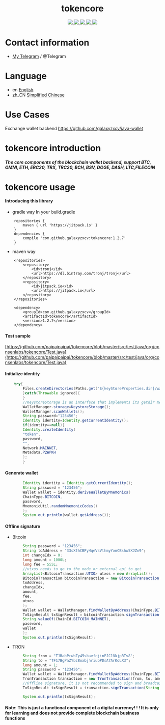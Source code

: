 <h1 align="center">
  tokencore
</h1>
<p align="center">

  <a href="https://travis-ci.com/galaxyzxcv/tokencore">
    <img src="https://travis-ci.com/galaxyzxcv/tokencore.svg?branch=master">
  </a>

  <a href="https://github.com/galaxyzxcv/tokencore/issues">
    <img src="https://img.shields.io/github/issues/galaxyzxcv/tokencore.svg">
  </a>

  <a href="https://github.com/galaxyzxcv/tokencore/pulls">
    <img src="https://img.shields.io/github/issues-pr/galaxyzxcv/tokencore.svg">
  </a>

  <a href="https://github.com/galaxyzxcv/tokencore/graphs/contributors">
    <img src="https://img.shields.io/github/contributors/galaxyzxcv/tokencore.svg">
  </a>

  <a href="LICENSE">
    <img src="https://img.shields.io/github/license/galaxyzxcv/tokencore.svg">
  </a>

</p>

# Contact information

- [My Telegram](https://t.me/xzadcx) / @Telegram

# Language

- en [English](README_en.md)
- zh_CN [Simplified Chinese](README.md)

# Use Cases

Exchange wallet backend https://github.com/galaxyzxcv/java-wallet

# tokencore introduction

##### The core components of the blockchain wallet backend, support BTC, OMNI, ETH, ERC20, TRX, TRC20, BCH, BSV, DOGE, DASH, LTC,FILECOIN

# tokencore usage

#### Introducing this library

- gradle way In your build.gradle

```
    repositories {
        maven { url 'https://jitpack.io' }
    }
    dependencies {
        compile 'com.github.galaxyzxcv:tokencore:1.2.7'
    }
```

- maven way

```
	<repositories>
		<repository>
		    <id>tronj</id>
		    <url>https://dl.bintray.com/tronj/tronj</url>
		</repository>
		<repository>
		    <id>jitpack.io</id>
		    <url>https://jitpack.io</url>
		</repository>
	</repositories>
	
	<dependency>
	    <groupId>com.github.galaxyzxcv</groupId>
	    <artifactId>tokencore</artifactId>
	    <version>1.2.7</version>
	</dependency>
```

#### Test sample

[https://github.com/paipaipaipai/tokencore/blob/master/src/test/java/org/consenlabs/tokencore/Test.java](https://github.com/paipaipaipai/tokencore/blob/master/src/test/java/org/consenlabs/tokencore/Test.java)

#### Initialize identity

```java
    try{
        Files.createDirectories(Paths.get("${keyStoreProperties.dir}/wallets"))
        }catch(Throwable ignored){
        }
        //KeystoreStorage is an interface that implements its getdir method
        WalletManager.storage=KeystoreStorage();
        WalletManager.scanWallets();
        String password="123456";
        Identity identity=Identity.getCurrentIdentity();
        if(identity==null){
        Identity.createIdentity(
        "token",
        password,
        "",
        Network.MAINNET,
        Metadata.P2WPKH
        );
        }
```

#### Generate wallet

```java
        Identity identity = Identity.getCurrentIdentity();
        String password = "123456";
        Wallet wallet = identity.deriveWalletByMnemonics(
        ChainType.BITCOIN,
        password,
        MnemonicUtil.randomMnemonicCodes()
        );
        System.out.println(wallet.getAddress());

```

#### Offline signature

- Bitcoin

```java
        String password = "123456";
        String toAddress = "33sXfhCBPyHqeVsVthmyYonCBshw5XJZn9";
        int changeIdx = 0;
        long amount = 1000L;
        long fee = 555L;
        //utxos needs to go to the node or external api to get
        ArrayList<BitcoinTransaction.UTXO> utxos = new ArrayList();
        BitcoinTransaction bitcoinTransaction = new BitcoinTransaction(
        toAddress,
        changeIdx,
        amount,
        fee,
        utxos
        );
        Wallet wallet = WalletManager.findWalletByAddress(ChainType.BITCOIN, "33sXfhCBPyHqeVsVthmyYonCBshw5XJZn9");
        TxSignResult txSignResult = bitcoinTransaction.signTransaction(
        String.valueOf(ChainId.BITCOIN_MAINNET),
        password,
        wallet
        );
        System.out.println(txSignResult);
```

- TRON

```java
        String from = "TJRabPrwbZy45sbavfcjinPJC18kjpRTv8";
        String to = "TF17BgPaZYbz8oxbjhriubPDsA7ArKoLX3";
        long amount = 1;
        String password = "123456";
        Wallet wallet = WalletManager.findWalletByAddress(ChainType.BITCOIN, "TJRabPrwbZy45sbavfcjinPJC18kjpRTv8");
        TronTransaction transaction = new TronTransaction(from, to, amount);
        //Offline signature, it is not recommended to sign and broadcast together
        TxSignResult txSignResult = transaction.signTransaction(String.valueOf(ChainId.BITCOIN_MAINNET), password, wallet);

        System.out.println(txSignResult);
```

#### Note: This is just a functional component of a digital currency! ! ! It is only for learning and does not provide complete blockchain business functions
